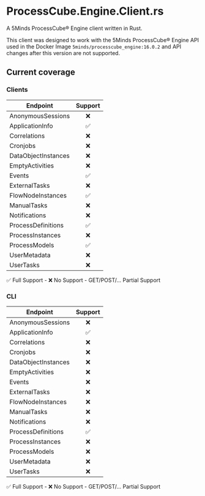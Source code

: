 # ProcessCube.Engine.Client.rs

A 5Minds ProcessCube® Engine client written in Rust.

This client was designed to work with the 5Minds ProcessCube® Engine API used in the Docker Image
`5minds/processcube_engine:16.0.2` and API changes after this version are not supported.

## Current coverage

### Clients

| Endpoint            | Support |
| ------------------- | :-----: |
| AnonymousSessions   |   ❌    |
| ApplicationInfo     |   ✅    |
| Correlations        |   ❌    |
| Cronjobs            |   ❌    |
| DataObjectInstances |   ❌    |
| EmptyActivities     |   ❌    |
| Events              |   ✅    |
| ExternalTasks       |   ❌    |
| FlowNodeInstances   |   ✅    |
| ManualTasks         |   ❌    |
| Notifications       |   ❌    |
| ProcessDefinitions  |   ✅    |
| ProcessInstances    |   ❌    |
| ProcessModels       |   ✅    |
| UserMetadata        |   ❌    |
| UserTasks           |   ❌    |

✅ Full Support -
❌ No Support -
GET/POST/... Partial Support

### CLI

| Endpoint            | Support |
| ------------------- | :-----: |
| AnonymousSessions   |   ❌    |
| ApplicationInfo     |   ✅    |
| Correlations        |   ❌    |
| Cronjobs            |   ❌    |
| DataObjectInstances |   ❌    |
| EmptyActivities     |   ❌    |
| Events              |   ❌    |
| ExternalTasks       |   ❌    |
| FlowNodeInstances   |   ❌    |
| ManualTasks         |   ❌    |
| Notifications       |   ❌    |
| ProcessDefinitions  |   ✅    |
| ProcessInstances    |   ❌    |
| ProcessModels       |   ❌    |
| UserMetadata        |   ❌    |
| UserTasks           |   ❌    |

✅ Full Support -
❌ No Support -
GET/POST/... Partial Support

